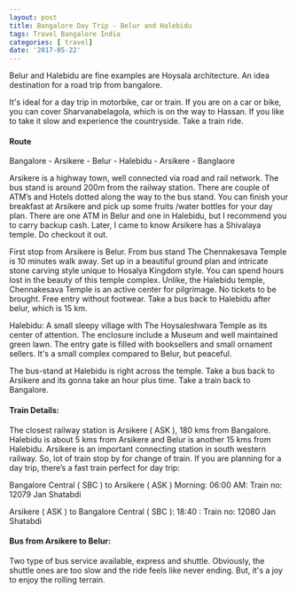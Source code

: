 ```yaml
---
layout: post
title: Bangalore Day Trip - Belur and Halebidu
tags: Travel Bangalore India
categories: [ travel]
date: '2017-05-22'
---
```


Belur and Halebidu are fine examples are Hoysala architecture. An idea destination for a road trip from bangalore.

It's ideal for a day trip in motorbike, car or train. If you are on a car or bike, you can cover Sharvanabelagola, which is on the way to Hassan. If you like to take it slow and experience the countryside. Take a train ride.

#### Route

Bangalore - Arsikere - Belur - Halebidu - Arsikere - Banglaore


Arsikere is a highway town, well connected via road and rail network. The bus stand is around 200m from the railway station. There are couple of ATM’s and Hotels dotted along the way to the bus stand. You can finish your breakfast at Arsikere and pick up some fruits /water bottles for your day plan. There are one ATM in Belur and one in Halebidu, but I recommend you to carry backup cash. Later, I came to know Arsikere has a Shivalaya temple. Do checkout it out. 

First stop from Arsikere is Belur. From bus stand The Chennakesava Temple is 10 minutes walk away. Set up in a beautiful ground plan and intricate stone carving style unique to Hosalya Kingdom style. You can spend hours lost in the beauty of this temple complex. Unlike, the Halebidu temple, Chennakesava Temple is an active center for pilgrimage. No tickets to be brought. Free entry without footwear. Take a bus back to Halebidu after belur, which is 15 km.


Halebidu: A small sleepy village with The Hoysaleshwara Temple as its center of attention. The enclosure include a Museum and well maintained green lawn. The entry gate is filled with booksellers and small ornament sellers. It's a small complex compared to Belur, but peaceful.


The bus-stand at Halebidu is right across the temple. Take a bus back to Arsikere and its gonna take an hour plus time. Take a train back to Bangalore.

#### Train Details:

The closest railway station is Arsikere ( ASK ), 180 kms from Bangalore. Halebidu is about 5 kms from Arsikere and Belur is another 15 kms from Halebidu. Arsikere is an important connecting station in south western railway. So, lot of train stop by for change of train. If you are planning for a day trip, there’s a fast train perfect for day trip:

Bangalore Central ( SBC ) to Arsikere ( ASK ) Morning: 06:00 AM: Train no: 12079 Jan Shatabdi

Arsikere ( ASK ) to Bangalore Central ( SBC ): 18:40 : Train no: 12080 Jan Shatabdi

#### Bus from Arsikere to Belur:

Two type of bus service available, express and shuttle. Obviously, the shuttle ones are too slow and the ride feels like never ending. But, it's a joy to enjoy the rolling terrain.
